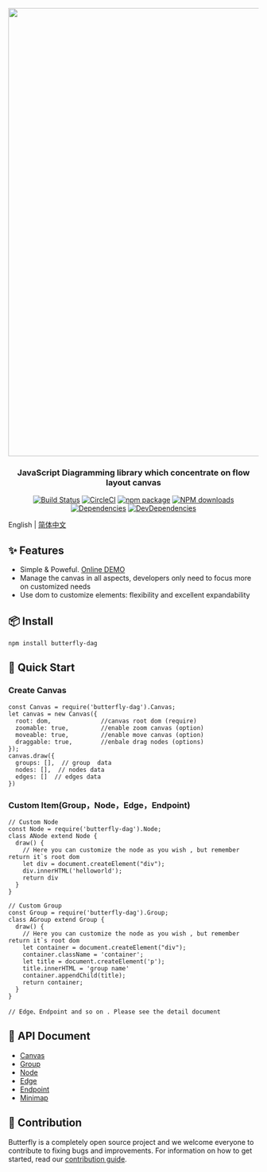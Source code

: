 <p align="center">
  <a href="http://noonnightstorm.github.io">
    <img width="900" src="http://img.alicdn.com/tfs/TB1TlngGFYqK1RjSZLeXXbXppXa-844-474.png">
  </a>
</p>

<h3 align="center">JavaScript Diagramming library which concentrate on flow layout canvas</h3>

<div align="center">

[![Build Status](https://dev.azure.com/noonnightstorm/butterfly/_apis/build/status/alibaba.butterfly?branchName=master)](https://dev.azure.com/noonnightstorm/butterfly/_build/latest?definitionId=1&branchName=master)
[![CircleCI](https://img.shields.io/circleci/project/github/alibaba/butterfly/master.svg?style=flat-square)](https://circleci.com/gh/alibaba/butterfly)
[![npm package](https://img.shields.io/npm/v/butterfly-dag.svg?style=flat-square)](https://www.npmjs.org/package/butterfly-dag)
[![NPM downloads](http://img.shields.io/npm/dm/butterfly-dag.svg?style=flat-square)](http://npmjs.com/butterfly-dag)
[![Dependencies](https://img.shields.io/david/alibaba/butterfly.svg?style=flat-square)](https://david-dm.org/alibaba/butterfly)
[![DevDependencies](https://img.shields.io/david/dev/alibaba/butterfly.svg?style=flat-square)](https://david-dm.org/alibaba/butterfly?type=dev)


</div>

English | [简体中文](./README-zh_CN.md)

## ✨ Features
* Simple & Poweful. [Online DEMO](https://noonnightstorm.github.io/)
* Manage the canvas in all aspects, developers only need to focus more on customized needs
* Use dom to customize elements: flexibility and excellent expandability

## 📦 Install
```
npm install butterfly-dag
```

## 🔨 Quick Start

### Create Canvas
```
const Canvas = require('butterfly-dag').Canvas;
let canvas = new Canvas({
  root: dom,              //canvas root dom (require)
  zoomable: true,         //enable zoom canvas (option)
  moveable: true,         //enable move canvas (option)
  draggable: true,        //enbale drag nodes (options)
});
canvas.draw({
  groups: [],  // group  data
  nodes: [],  // nodes data
  edges: []  // edges data
})
```

### Custom Item(Group，Node，Edge，Endpoint)
```
// Custom Node
const Node = require('butterfly-dag').Node;
class ANode extend Node {
  draw() {
    // Here you can customize the node as you wish , but remember return it`s root dom
    let div = document.createElement("div"); 
    div.innerHTML('helloworld');
    return div
  }
}

// Custom Group
const Group = require('butterfly-dag').Group;
class AGroup extend Group {
  draw() {
    // Here you can customize the node as you wish , but remember return it`s root dom
    let container = document.createElement("div"); 
    container.className = 'container';
    let title = document.createElement('p');
    title.innerHTML = 'group name'
    container.appendChild(title);
    return container;
  }
}

// Edge、Endpoint and so on . Please see the detail document
```

## 🔗 API Document
* [Canvas](https://github.com/alibaba/butterfly/blob/master/docs/en-US/canvas.md)
* [Group](https://github.com/alibaba/butterfly/blob/master/docs/en-US/group.md)
* [Node](https://github.com/alibaba/butterfly/blob/master/docs/en-US/node.md)
* [Edge](https://github.com/alibaba/butterfly/blob/master/docs/en-US/edge.md)
* [Endpoint](https://github.com/alibaba/butterfly/blob/master/docs/en-US/endpoint.md)
* [Minimap](https://github.com/alibaba/butterfly/blob/master/docs/en-US/minimap.md)

## 🤝 Contribution
Butterfly is a completely open source project and we welcome everyone to contribute to fixing bugs and improvements. For information on how to get started, read our [contribution guide](https://github.com/alibaba/butterfly/blob/master/docs/en-US/CONTRIBUTING.md).
